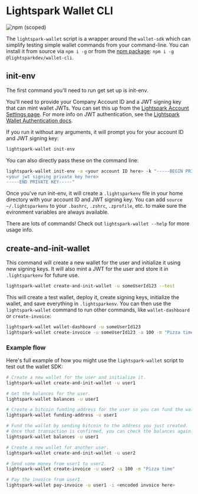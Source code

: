 # Lightspark Wallet CLI

![npm (scoped)](https://img.shields.io/npm/v/@lightsparkdev/wallet-cli)

The `lightspark-wallet` script is a wrapper around the `wallet-sdk` which can simplify testing simple wallet commands from your command-line. You can install it from source via `npm i -g` or from the [npm package](https://www.npmjs.com/package/@lightsparkdev/wallet-cli): `npm i -g @lightsparkdev/wallet-cli`.

## init-env

The first command you'll need to run get set up is init-env.

You'll need to provide your Company Account ID and a JWT signing key that can mint wallet JWTs. You can set this up from the [Lightspark Account Settings page](https://app.lightspark.com/account#security). For more info on JWT authentication, see the [Lightspark Wallet Authentication docs](https://app.lightspark.com/docs/api/wallet/authentication).

If you run it without any arguments, it will prompt you for your account ID and JWT signing key:

```bash
lightspark-wallet init-env
```

You can also directly pass these on the command line:

```bash
lightspark-wallet init-env -a <your account ID here> -k "-----BEGIN PRIVATE KEY-----
<your jwt signing private key here>
-----END PRIVATE KEY-----"
```

Once you've run init-env, it will create a `.lightsparkenv` file in your home directory with your account ID and JWT signing key. You can add `source ~/.lightsparkenv` to your `.bashrc`, `.zshrc`, `.zprofile`, etc. to make sure the evironment variables are always available.

There are lots of commands! Check out `lightspark-wallet --help` for more usage info.

## create-and-init-wallet

This command will create a new wallet for the user and initialize it using new signing keys. It will also mint a JWT for the user and store it in `.lightsparkenv` for future use.

```bash
lightspark-wallet create-and-init-wallet -u someUserId123 --test
```

This will create a test wallet, deploy it, create signing keys, initialize the wallet, and save everything in `.lightsparkenv`. You can then use the `lightspark-wallet` command to run other commands, like `wallet-dashboard` or `create-invoice`:

```bash
lightspark-wallet wallet-dashboard -u someUserId123
lightspark-wallet create-invoice -u someUserId123 -a 100 -m "Pizza time"
```

### Example flow

Here's full example of how you might use the `lightspark-wallet` script to test out the wallet SDK:

```bash
# Create a new wallet for the user and initialize it.
lightspark-wallet create-and-init-wallet -u user1

# Get the balances for the user.
lightspark-wallet balances -u user1

# Create a bitcoin funding address for the user so you can fund the wallet
lightspark-wallet funding-address -u user1

# Fund the wallet by sending bitcoin to the address you just created.
# Once that transaction is confirmed, you can check the balances again.
lightspark-wallet balances -u user1

# Create a new wallet for another user.
lightspark-wallet create-and-init-wallet -u user2

# Send some money from user1 to user2.
lightspark-wallet create-invoice -u user2 -a 100 -m "Pizza time"

# Pay the invoice from user1.
lightspark-wallet pay-invoice -u user1 -i <encoded invoice here>
```
